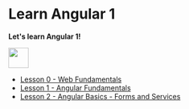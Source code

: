 # Learn Angular 1

**Let's learn Angular 1!**

<a href="https://angularjs.org"><img src="https://angularjs.org/img/AngularJS-large.png" height="40" title="angularjs.org" alt="" /></a>

- [Lesson 0 - Web Fundamentals](Lesson0/index.md)
- [Lesson 1 - Angular Fundamentals](Lesson1/index.md)
- [Lesson 2 - Angular Basics - Forms and Services](Lesson2/index.md)
